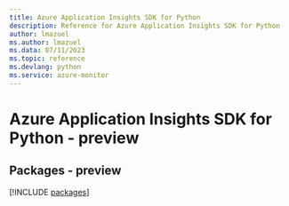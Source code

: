 ```yaml
---
title: Azure Application Insights SDK for Python
description: Reference for Azure Application Insights SDK for Python
author: lmazuel
ms.author: lmazuel
ms.data: 07/11/2023
ms.topic: reference
ms.devlang: python
ms.service: azure-monitor
---
```

# Azure Application Insights SDK for Python - preview
## Packages - preview
[!INCLUDE [packages](application-insights-index.md)]